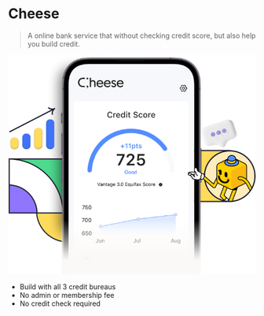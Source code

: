 # Cheese

> A online bank service that without checking credit score, but also help you build credit.

![Cheese Flyer](image.png)

- Build with all 3 credit bureaus
- No admin or membership fee
- No credit check required
